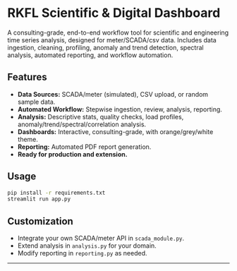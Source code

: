# RKFL Scientific & Digital Dashboard

A consulting-grade, end-to-end workflow tool for scientific and engineering time series analysis, designed for meter/SCADA/csv data. Includes data ingestion, cleaning, profiling, anomaly and trend detection, spectral analysis, automated reporting, and workflow automation.

## Features

- **Data Sources:** SCADA/meter (simulated), CSV upload, or random sample data.
- **Automated Workflow:** Stepwise ingestion, review, analysis, reporting.
- **Analysis:** Descriptive stats, quality checks, load profiles, anomaly/trend/spectral/correlation analysis.
- **Dashboards:** Interactive, consulting-grade, with orange/grey/white theme.
- **Reporting:** Automated PDF report generation.
- **Ready for production and extension.**

## Usage

```bash
pip install -r requirements.txt
streamlit run app.py
```

## Customization

- Integrate your own SCADA/meter API in `scada_module.py`.
- Extend analysis in `analysis.py` for your domain.
- Modify reporting in `reporting.py` as needed.

---
